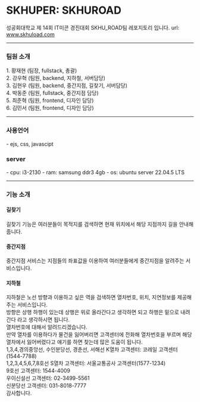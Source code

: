 <h1>SKHUPER: SKHUROAD</h1>
성공회대학교 제 14회 IT미콘 경진대회  SKHU_ROAD팀 레포지토리 입니다.
url: <a href="www.skhuload.com">www.skhuload.com</a>
<hr>
<h3>팀원 소개<br></h3>
1. 황재현 (팀장, fullstack, 총괄)<br>
2. 강우혁 (팀원, backend, 지하철, 서버담당)<br>
3. 김현우 (팀원, backend, 중간지점, 길찾기, 서버담당)<br>
4. 박동준 (팀원, fullstack, 중간지점 담당)<br>
5. 최준혁 (팀원, frontend, 디자인 담당)<br>
6. 김민서 (팀원, frontend, 디자인 담당)<br>
<hr>
<h3>사용언어<br></h3>
- ejs, css, javascipt
<h3>server</h3>
- cpu: i3-2130
- ram: samsung ddr3 4gb
- os: ubuntu server 22.04.5 LTS
<hr>
<h3>기능 소개<br></h3>
<h4>길찾기</h4> 
길찾기 기능은 여러분들이 목적지를 검색하면 현재 위치에서 해당 지점까지 길을 안내해줍니다.<br>
<h4>중간지점</h4> 
중간지점 서비스는 지점들의 좌표값을 이용하여 여러분들에게 중간지점을 알려주는 서비스입니다.</br>
<h4>지하철</h4> 
지하철은 노선 방향과 이용하고 싶은 역을 검색하면 열차번호, 위치, 지연정보를 제공해주는 서비스입니다.<br>
방향은 상행 하행이 있는데 상행은 위로 올라간다고 생각하면 되고 하행은 밑으로 내려간다 라고 생각하시면 됩니다.<br>
열차번호에 대해서 알려드리겠습니다.<br>
만약 열차를 이용하다가 물건을 잃어버리면 고객센터에 전화해 열차번호을 부르며 해당 열차에서 잃어버렸다고 얘기를 하면 찾는데 많은 도움이 됩니다.<br>
1,3,4,경의중앙선, 수인분당선, 경춘선, 서해선 K열차 고객센터: 코레일 고객센터(1544-7788)<br>
1,2,3,4,5,6,7,8호선 S열차 고객센터: 서울교통공사 고객센터(1577-1234)<br>
9호선 고객센터: 1544-4009<br>
우이신설선 고객센터: 02-3499-5561<br>
신분당선 고객센터: 031-8018-7777<br>
감사합니다.
